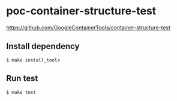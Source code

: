 # poc-container-structure-test

https://github.com/GoogleContainerTools/container-structure-test
## Install dependency

```
$ make install_tools
```
## Run test
```
$ make test
```


